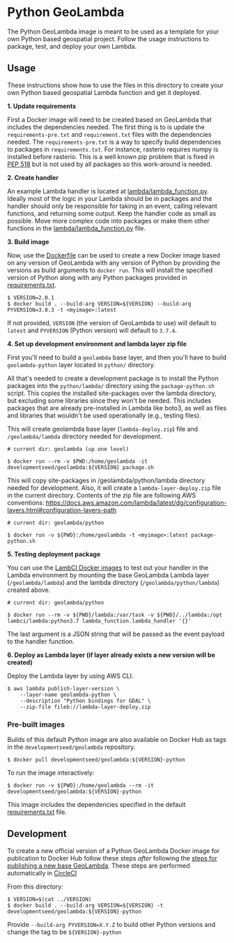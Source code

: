 # Python GeoLambda

The Python GeoLambda image is meant to be used as a template for your own Python based geospatial project.  Follow the usage instructions to package, test, and deploy your own Lambda.

## Usage

These instructions show how to use the files in this directory to create your own Python based geospatial Lambda function and get it deployed.

**1. Update requirements**

First a Docker image will need to be created based on GeoLambda that includes the dependencies needed. The first thing is to is update the `requirements-pre.txt` and `requirement.txt` files with the dependencies needed. The `requirements-pre.txt` is a way to specify build dependencies to packages in `requirements.txt`. For instance, rasterio requires numpy is installed before rasterio. This is a well known pip problem that is fixed in [PEP 518](https://www.python.org/dev/peps/pep-0518/) but is not used by all packages so this work-around is needed.

**2. Create handler**

An example Lambda handler is located at [lambda/lambda_function.py](lambda/lambda_function.py). Ideally most of the logic in your Lambda should be in packages and the handler should only be responsible for taking in an event, calling relevant functions, and returning some output. Keep the handler code as small as possible. Move more complex code into packages or make them other functions in the [lambda/lambda_function.py](lambda/lambda_function.py) file.

**3. Build image**

Now, use the [Dockerfile](Dockerfile) can be used to create a new Docker image based on any version of GeoLambda with any version of Python by providing the versions as build arguments to `docker run`. This will install the specified version of Python along with any Python packages provided in [requirements.txt](requirements.txt).

```
$ VERSION=2.0.1
$ docker build . --build-arg VERSION=${VERSION} --build-arg PYVERSION=3.8.3 -t <myimage>:latest
```

If not provided, `VERSION` (the version of GeoLambda to use) will default to `latest` and `PYVERSION` (Python version) will default to `3.7.4`.

**4. Set up development environment and lambda layer zip file**

First you'll need to build a `geolambda` base layer, and then you'll have to build `geolambda-python` layer located in `python/` directory.

All that's needed to create a development package is to install the Python packages into the `python/lambda/` directory using the `package-python.sh` script. This copies the installed site-packages over the lambda directory, but excluding some libraries since they won't be needed. This includes packages that are already pre-installed in Lambda like boto3, as well as files and libraries that wouldn't be used operationally (e.g., testing files).

This will create geolambda base layer (`lambda-deploy.zip`) file and `/geolambda/lambda` directory needed for development.

```
# current dir: geolambda (up one level)

$ docker run --rm -v $PWD:/home/geolambda -it developmentseed/geolambda:${VERSION} package.sh
```

This will copy site-packages in /geolambda/python/lambda directory needed for development. Also, it will create a `lambda-layer-deploy.zip` file in the current directory. 
Contents of the zip file are following AWS conventions: https://docs.aws.amazon.com/lambda/latest/dg/configuration-layers.html#configuration-layers-path

```
# current dir: geolambda/python

$ docker run -v ${PWD}:/home/geolambda -t <myimage>:latest package-python.sh
```

**5. Testing deployment package**

You can use the [LambCI Docker images](https://github.com/lambci/docker-lambda) to test out your handler in the Lambda environment by mounting the base GeoLambda Lambda layer (`/geolambda/lambda`) and the lambda directory (`/geolambda/python/lambda`) created above.

```
# current dir: geolambda/python

$ docker run --rm -v ${PWD}/lambda:/var/task -v ${PWD}/../lambda:/opt lambci/lambda:python3.7 lambda_function.lambda_handler '{}'
```

The last argument is a JSON string that will be passed as the event payload to the handler function.

**6. Deploy as Lambda layer (if layer already exists a new version will be created)**

Deploy the Lambda layer by using AWS CLI.

```
$ aws lambda publish-layer-version \
	--layer-name geolambda-python \
	--description "Python bindings for GDAL" \
	--zip-file fileb://lambda-layer-deploy.zip
```

### Pre-built images

Builds of this default Python image are also available on Docker Hub as tags in the `developmentseed/geolambda` repository.

    $ docker pull developmentseed/geolambda:${VERSION}-python

To run the image interactively:

    $ docker run -v ${PWD}:/home/geolambda --rm -it developmentseed/geolambda:${VERSION}-python

This image includes the dependencies specified in the default [requirements.txt](requirements.txt) file.


## Development

To create a new official version of a Python GeoLambda Docker image for publication to Docker Hub follow these steps *after* following the [steps for publishing a new base GeoLambda](../README.md). These steps are performed automatically in [CircleCI](../.circleci/config.yml)

From this directory:

```
$ VERSION=$(cat ../VERSION)
$ docker build . --build-arg VERSION=${VERSION} -t developmentseed/geolambda:${VERSION}-python
```

Provide `--build-arg PYVERSION=X.Y.Z` to build other Python versions and change the tag to be `${VERSION}-python`




